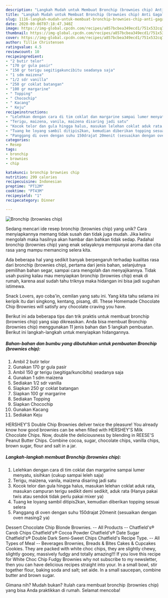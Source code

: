 ```yaml
---
description: "Langkah Mudah untuk Membuat Bronchip (brownies chip) Anti Gagal"
title: "Langkah Mudah untuk Membuat Bronchip (brownies chip) Anti Gagal"
slug: 1116-langkah-mudah-untuk-membuat-bronchip-brownies-chip-anti-gagal
date: 2020-09-06T07:18:47.340Z
image: https://img-global.cpcdn.com/recipes/a857bcbea349ecd1/751x532cq70/bronchip-brownies-chip-foto-resep-utama.jpg
thumbnail: https://img-global.cpcdn.com/recipes/a857bcbea349ecd1/751x532cq70/bronchip-brownies-chip-foto-resep-utama.jpg
cover: https://img-global.cpcdn.com/recipes/a857bcbea349ecd1/751x532cq70/bronchip-brownies-chip-foto-resep-utama.jpg
author: Tillie Christensen
ratingvalue: 4.5
reviewcount: 10
recipeingredient:
- "2 butir telor"
- "170 gr gula pasir"
- "150 gr terigu segitigakuncibitu seadanya saja"
- "1 sdm maizena"
- "1/2 sdr vanilla"
- "250 gr coklat batangan"
- "100 gr margarine"
- " Topping"
- " Chocochip"
- " Kacang"
- " Keju"
recipeinstructions:
- "Lelehkan dengan cara di tim coklat dan margarine sampai lumer menyatu, sisihkan (cukup sampai leleh saja)"
- "Terigu, maizena, vanila, maizena disaring jadi satu"
- "Kocok telor dan gula hingga halus, masukan lelehan coklat aduk rata, masukan campuran terigu sedikit demi sedikit, aduk rata (Hanya pakai twis atau sendok tidak perlu pakai mixer ya)"
- "Tuang ke loyang sambil ditipis2kan, kemudian diberikan topping sesuai selera"
- "Panggang di oven dengan suhu 150drajat 20menit (sesuaikan dengan oven masing2 ya)"
categories:
- Resep
tags:
- bronchip
- brownies
- chip

katakunci: bronchip brownies chip 
nutrition: 299 calories
recipecuisine: Indonesian
preptime: "PT12M"
cooktime: "PT43M"
recipeyield: "1"
recipecategory: Dinner

---
```



![Bronchip (brownies chip)](https://img-global.cpcdn.com/recipes/a857bcbea349ecd1/751x532cq70/bronchip-brownies-chip-foto-resep-utama.jpg)

Sedang mencari ide resep bronchip (brownies chip) yang unik? Cara menyiapkannya memang tidak susah dan tidak juga mudah. Jika keliru mengolah maka hasilnya akan hambar dan bahkan tidak sedap. Padahal bronchip (brownies chip) yang enak selayaknya mempunyai aroma dan cita rasa yang mampu memancing selera kita.

Ada beberapa hal yang sedikit banyak berpengaruh terhadap kualitas rasa dari bronchip (brownies chip), pertama dari jenis bahan, selanjutnya pemilihan bahan segar, sampai cara mengolah dan menyajikannya. Tidak usah pusing kalau mau menyiapkan bronchip (brownies chip) enak di rumah, karena asal sudah tahu triknya maka hidangan ini bisa jadi suguhan istimewa.

Snack Lovers, ayo coba&#39;in, cemilan yang satu ini. Yang kita tahu selama ini keripik itu dari singkong, kentang, pisang, dll. These Homemade Chocolate Chip Brownies will satisfy any chocolate craving you have.


Berikut ini ada beberapa tips dan trik praktis untuk membuat bronchip (brownies chip) yang siap dikreasikan. Anda bisa membuat Bronchip (brownies chip) menggunakan 11 jenis bahan dan 5 langkah pembuatan. Berikut ini langkah-langkah untuk menyiapkan hidangannya.

<!--inarticleads1-->

##### Bahan-bahan dan bumbu yang dibutuhkan untuk pembuatan Bronchip (brownies chip):

1. Ambil 2 butir telor
1. Gunakan 170 gr gula pasir
1. Ambil 150 gr terigu (segitiga/kuncibitu) seadanya saja
1. Gunakan 1 sdm maizena
1. Sediakan 1/2 sdr vanilla
1. Siapkan 250 gr coklat batangan
1. Siapkan 100 gr margarine
1. Sediakan  Topping
1. Siapkan  Chocochip
1. Gunakan  Kacang
1. Sediakan  Keju


HERSHEY&#39;S Double Chip Brownies deliver twice the pleasure! You already know how good brownies can be when filled with HERSHEY&#39;S Milk Chocolate Chips. Now, double the deliciousness by blending in REESE&#39;S Peanut Butter Chips. Combine cocoa, sugar, chocolate chips, vanilla chips, brown sugar, flour and salt in a jar. 

<!--inarticleads2-->

##### Langkah-langkah membuat Bronchip (brownies chip):

1. Lelehkan dengan cara di tim coklat dan margarine sampai lumer menyatu, sisihkan (cukup sampai leleh saja)
1. Terigu, maizena, vanila, maizena disaring jadi satu
1. Kocok telor dan gula hingga halus, masukan lelehan coklat aduk rata, masukan campuran terigu sedikit demi sedikit, aduk rata (Hanya pakai twis atau sendok tidak perlu pakai mixer ya)
1. Tuang ke loyang sambil ditipis2kan, kemudian diberikan topping sesuai selera
1. Panggang di oven dengan suhu 150drajat 20menit (sesuaikan dengan oven masing2 ya)


Dessert Chocolate Chip Blonde Brownies. -- All Products -- Chatfield&#39;s® Carob Chips Chatfield&#39;s® Cocoa Powder Chatfield&#39;s® Date Sugar Chatfield&#39;s® Double Dark Semi-Sweet Chips Chatfield&#39;s Recipe Type. -- All Types of Meal -- Beverages Brownies, Breads &amp; Bites Cakes &amp; Cupcakes Cookies. They are packed with white choc chips, they are slightly chewy, slightly gooey, massively fudgy and totally amazing!!! If you love this recipe for White Choc Chip Fudgy Brownies why not subscribe to my newsletter, then you can have delicious recipes straight into your. In a small bowl, stir together flour, baking soda and salt; set aide. In a small saucepan, combine butter and brown sugar. 

Gimana nih? Mudah bukan? Itulah cara membuat bronchip (brownies chip) yang bisa Anda praktikkan di rumah. Selamat mencoba!
